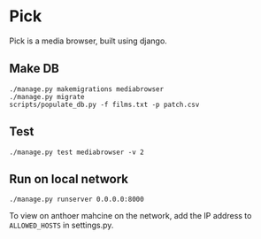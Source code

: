 # Pick

Pick is a media browser, built using django.

## Make DB

```
./manage.py makemigrations mediabrowser
./manage.py migrate
scripts/populate_db.py -f films.txt -p patch.csv
```

## Test

```
./manage.py test mediabrowser -v 2
```

## Run on local network

```
./manage.py runserver 0.0.0.0:8000
```

To view on anthoer mahcine on the network, add the IP address to `ALLOWED_HOSTS` in settings.py.